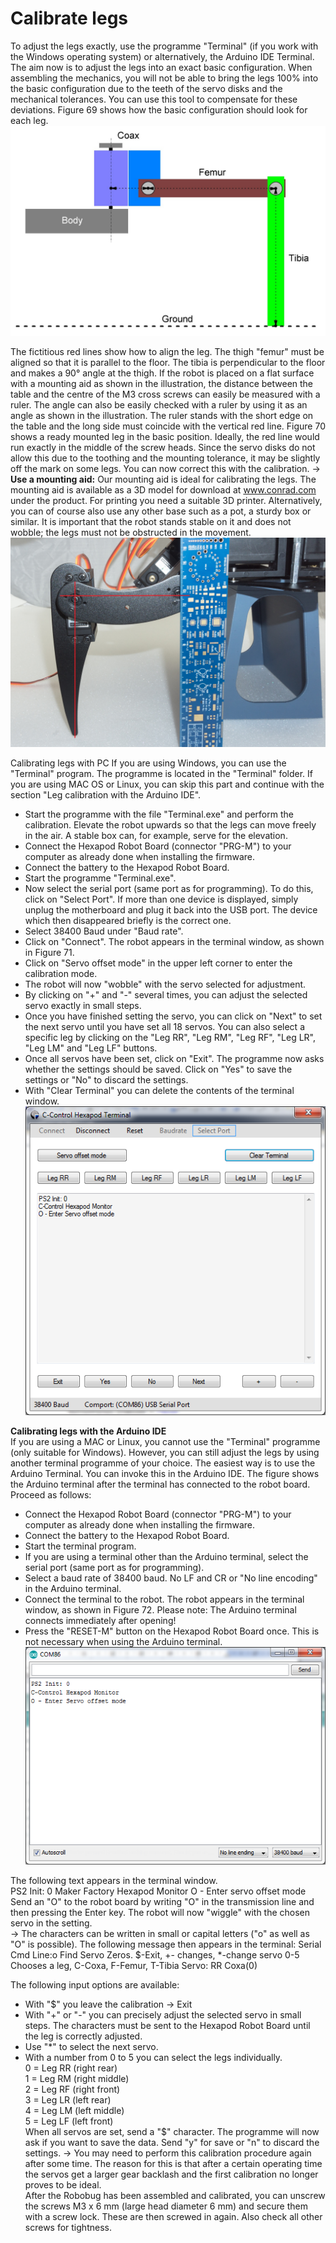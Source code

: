 # Calibrate legs 
To adjust the legs exactly, use the programme "Terminal" (if you work with the Windows operating system) or alternatively, the Arduino IDE Terminal. The	aim	now	is	to	adjust	the	legs	into	an	exact	basic	configuration.	When	assembling	the	mechanics,	you	will	not	be	able	to	bring	the	legs	100%	into	the	basic	configuration	due	to	the	teeth	of	the	servo	disks	and	the	mechanical	tolerances.	You	can	use	this	tool	to	compensate	for	these	deviations. Figure	69	shows	how	the	basic	configuration	should	look	for	each	leg.
![Figure 71](../../images/robobug-hexapod/Abb_71.png)

The	fictitious	red	lines	show	how	to	align	the	leg.	The	thigh	"femur"	must	be	aligned	so	that	it	is	parallel	to	the	floor.	The	tibia	is	perpendicular	to	the	floor	and	makes	a	90°	angle	at	the	thigh.	If	the	robot	is	placed	on	a	flat	surface	with	a	mounting	aid	as	shown	in	the	illustration,	the distance between the table and the centre of the M3 cross screws can easily be measured with a ruler. The angle can also be easily checked with a ruler by using it as an angle as shown in the illustration. The ruler stands with the short edge on the table and the long side must coincide with the vertical red line. Figure 70 shows a ready mounted leg in the basic position. Ideally, the red line would run exactly in the middle of the screw heads. Since the servo disks do not allow this due to the toothing and the mounting tolerance, it may be slightly off the mark on some legs. You can now correct this with the calibration.
 &rarr; **Use a mounting aid:**
 Our mounting aid is ideal for calibrating the legs. The mounting aid is available as a 3D model for download at www.conrad.com under the product. For printing you need a suitable 3D printer. Alternatively, you can of course also use any other base such as a pot, a sturdy box or similar. It is important that the robot stands stable on it and does not wobble; the legs must not be obstructed in the movement.
![Figure 72](../../images/robobug-hexapod/Abb_72.png)

Calibrating legs with PC If you are using Windows, you can use the "Terminal" program. The programme is located in the "Terminal" folder. If you are using MAC OS or Linux, you can skip this part and continue with the section "Leg calibration with the Arduino IDE". 
- Start	the	programme	with	the	file	"Terminal.exe"	and	perform	the	calibration.	Elevate	the robot upwards so that the legs can move freely in the air. A stable box can, for example, serve for the elevation. 
- Connect the Hexapod Robot Board (connector "PRG-M") to your computer as already	done	when	installing	the	firmware. 
- Connect the battery to the Hexapod Robot Board. 
- Start the programme "Terminal.exe". 
- Now select the serial port (same port as for programming). To do this, click on "Select Port". If more than one device is displayed, simply unplug the motherboard and plug it	back	into	the	USB	port.	The	device	which	then	disappeared	briefly	is	the	correct	one. 
- Select 38400 Baud under "Baud rate". 
- Click on "Connect". The robot appears in the terminal window, as shown in Figure 71. 
- Click on "Servo offset mode" in the upper left corner to enter the calibration mode. 
- The robot will now "wobble" with the servo selected for adjustment. 
- By clicking on "+" and "-" several times, you can adjust the selected servo exactly in small steps. 
- Once	you	have	finished	setting	the	servo,	you	can	click	on	"Next"	to	set	the	next	servo	until	you	have	set	all	18	servos.	You	can	also	select	a	specific	leg	by	clicking on the "Leg RR", "Leg RM", "Leg RF", "Leg LR", "Leg LM" and "Leg LF" buttons. 
- Once all servos have been set, click on "Exit". The programme now asks whether the settings should be saved. Click on "Yes" to save the settings or "No" to discard the settings. 
- With "Clear Terminal" you can delete the contents of the terminal window.
![Figure 73](../../images/robobug-hexapod/Abb_73.png)

**Calibrating legs with the Arduino IDE**   
If you are using a MAC or Linux, you cannot use the "Terminal" programme (only suitable for Windows). However, you can still adjust the legs by using another terminal programme of your choice. The easiest way is to use the Arduino Terminal. You can invoke this in the Arduino IDE. The	figure	shows	the	Arduino	terminal	after	the	terminal	has	connected	to	the	robot	board. Proceed as follows:  
- Connect the Hexapod Robot Board (connector "PRG-M") to your computer as already	done	when	installing	the	firmware. 
- Connect the battery to the Hexapod Robot Board. 
- Start the terminal program. 
- If you are using a terminal other than the Arduino terminal, select the serial port (same port as for programming). 
- Select a baud rate of 38400 baud. No LF and CR or "No line encoding" in the Arduino terminal. 
- Connect the terminal to the robot. The robot appears in the terminal window, as shown in Figure 72. Please note: The Arduino terminal connects immediately after opening! 
- Press the "RESET-M" button on the Hexapod Robot Board once. This is not necessary when using the Arduino terminal.
![Figure 74](../../images/robobug-hexapod/Abb_74.png)

The following text appears in the terminal window.   
 PS2 Init: 0 
 Maker Factory 
 Hexapod Monitor 
 O - Enter servo offset mode 
Send an "O" to the robot board by writing "O" in the transmission line and then pressing the Enter key. The robot will now "wiggle" with the chosen servo in the setting.     
&rarr; The characters can be written in small or capital letters ("o" as well as "O" is possible). The following message then appears in the terminal:
Serial Cmd Line:o<eol> Find Servo Zeros. $-Exit, +- changes, *-change servo 0-5 Chooses a leg, C-Coxa, F-Femur, T-Tibia Servo: RR Coxa(0)   

The following input options are available:   
- With "$" you leave the calibration -> Exit   
- With "+" or "-" you can precisely adjust the selected servo in small steps. The characters must be sent to the Hexapod Robot Board until the leg is correctly adjusted. 
- Use "*" to select the next servo.   
- With a number from 0 to 5 you can select the legs individually.  
0 = Leg RR (right rear)    
1 = Leg RM (right middle)   
2 = Leg RF (right front)   
3 = Leg LR (left rear)   
4 = Leg LM (left middle)   
5 = Leg LF (left front)   
When all servos are set, send a "$" character. The programme will now ask if you want to save the data. Send "y" for save or "n" to discard the settings.
&rarr; You may need to perform this calibration procedure again after some time. The reason for this is that after a certain operating time the servos get a larger	gear	backlash	and	the	first	calibration	no	longer	proves	to	be	ideal.   
After the Robobug has been assembled and calibrated, you can unscrew the screws M3 x 6 mm (large head diameter 6 mm) and secure them with a screw lock. These are then screwed in again. Also check all other screws for tightness.
